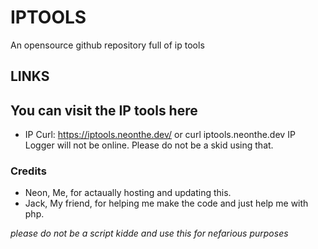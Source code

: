 # IPTOOLS
An opensource github repository full of ip tools

## LINKS
You can visit the IP tools here
-------------------------------
- IP Curl: https://iptools.neonthe.dev/ or curl iptools.neonthe.dev
IP Logger will not be online. Please do not be a skid using that.
### Credits
- Neon, Me, for actaually hosting and updating this.
- Jack, My friend, for helping me make the code and just help me with php.

*please do not be a script kidde and use this for nefarious purposes*
